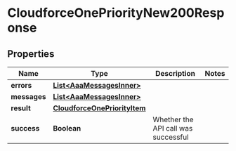 

# CloudforceOnePriorityNew200Response


## Properties

| Name | Type | Description | Notes |
|------------ | ------------- | ------------- | -------------|
|**errors** | [**List&lt;AaaMessagesInner&gt;**](AaaMessagesInner.md) |  |  |
|**messages** | [**List&lt;AaaMessagesInner&gt;**](AaaMessagesInner.md) |  |  |
|**result** | [**CloudforceOnePriorityItem**](CloudforceOnePriorityItem.md) |  |  |
|**success** | **Boolean** | Whether the API call was successful |  |



